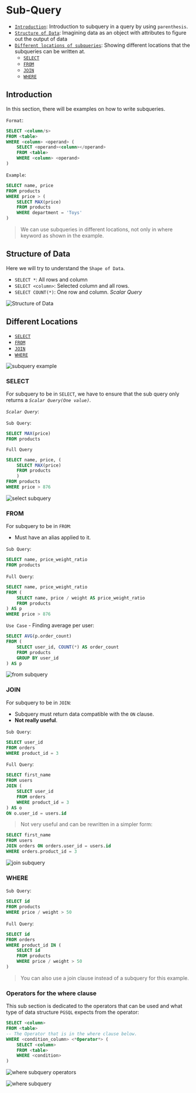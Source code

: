 # Sub-Query

- [`Introduction`](#introduction): Introduction to subquery in a query by using `parenthesis`.
- [`Structure of Data`](#structure-of-data): Imagining data as an object with attributes to figure out the output of data
- [`Different locations of subqueries`](#different-locations): Showing different locations that the subqueries can be written at.
  - [`SELECT`](#select)
  - [`FROM`](#from)
  - [`JOIN`](#join)
  - [`WHERE`](#where)

## Introduction

In this section, there will be examples on how to write subqueries.

`Format`:

```SQL
SELECT <column/s>
FROM <table>
WHERE <column> <operand> (
    SELECT <operand><column></operand>
    FROM <table>
    WHERE <column> <operand>
)
```

`Example`:

```SQL
SELECT name, price
FROM products
WHERE price > (
    SELECT MAX(price)
    FROM products
    WHERE department = 'Toys'
)
```

> We can use subqueries in different locations, not only in where keyword as shown in the example.

## Structure of Data

Here we will try to understand the `Shape of Data`.

- `SELECT *`: All rows and column
- `SELECT <column>`: Selected column and all rows.
- `SELECT COUNT(*)`: One row and column. *Scalar Query*

![Structure of Data](images/sql_structure_of_data.png)

## Different Locations

- [`SELECT`](#select)
- [`FROM`](#from)
- [`JOIN`](#join)
- [`WHERE`](#where)

![subquery example](images/subquery.png)

### SELECT

For subquery to be in `SELECT`, we have to ensure that the sub query only returns a *`Scalar Query(One value)`*.

*`Scalar Query`*:

`Sub Query`:

```SQL
SELECT MAX(price)
FROM products
```

`Full Query`

```SQL
SELECT name, price, (
    SELECT MAX(price)
    FROM products
    )
FROM products
WHERE price > 876
```

![select subquery](images/select_subquery.png)

### FROM

For subquery to be in `FROM`:

- Must have an alias applied to it.

`Sub Query`:

```SQL
SELECT name, price_weight_ratio
FROM products
```

`Full Query`:

```SQL
SELECT name, price_weight_ratio
FROM (
    SELECT name, price / weight AS price_weight_ratio
    FROM products
) AS p
WHERE price > 876
```

`Use Case` - Finding average per user:

```SQL
SELECT AVG(p.order_count)
FROM (
    SELECT user_id, COUNT(*) AS order_count
    FROM products
    GROUP BY user_id
) AS p
```

![from subquery](images/from_subquery.png)

### JOIN

For subquery to be in `JOIN`:

- Subquery must return data compatible with the `ON` clause.
- **Not really useful**.

`Sub Query`:

```SQL
SELECT user_id
FROM orders
WHERE product_id = 3
```

`Full Query`:

```SQL
SELECT first_name
FROM users
JOIN (
    SELECT user_id
    FROM orders
    WHERE product_id = 3
) AS o
ON o.user_id = users.id
```

> Not very useful and can be rewritten in a simpler form:

```SQL
SELECT first_name
FROM users
JOIN orders ON orders.user_id = users.id
WHERE orders.product_id = 3
```

![join subquery](images/join_subquery.png)

### WHERE

`Sub Query`:

```SQL
SELECT id
FROM products
WHERE price / weight > 50
```

`Full Query`:

```SQL
SELECT id
FROM orders
WHERE product_id IN (
    SELECT id
    FROM products
    WHERE price / weight > 50
)
```

> You can also use a join clause instead of a subquery for this example.

### Operators for the where clause

This sub section is dedicated to the operators that can be used and what type of data structure `PGSQL` expects from the operator:

```SQL
SELECT <column>
FROM <table>
-- The Operator that is in the where clause below.
WHERE <condition_column> <*Operator*> (
    SELECT <column>
    FROM <table>
    WHERE <condition>
)
```

![where subquery operators](images/where_subqueries_operators.png)

![where subquery](images/where_subqueries.png)
